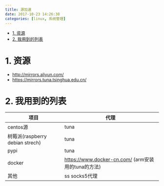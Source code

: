 ```yaml
---
title: 源加速
date: 2017-10-23 14:26:38
categories: [linux, 系统管理]
---
```



<!-- TOC -->

- [1. 资源](#1-资源)
- [2. 我用到的列表](#2-我用到的列表)

<!-- /TOC -->

<a id="markdown-1-资源" name="1-资源"></a>
# 1. 资源
* http://mirrors.aliyun.com/
* https://mirrors.tuna.tsinghua.edu.cn/


<a id="markdown-2-我用到的列表" name="2-我用到的列表"></a>
# 2. 我用到的列表


项目|代理
-|-
centos源|tuna
树莓派(raspberry debian strech)|tuna
pypi|tuna
docker|https://www.docker-cn.com/  (arm安装用的tuna的方法)
其他|ss socks5代理
